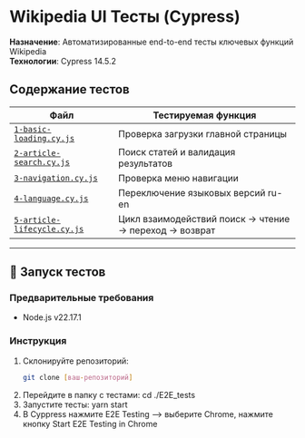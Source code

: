 # Wikipedia UI Тесты (Cypress)

**Назначение**: Автоматизированные end-to-end тесты ключевых функций Wikipedia  
**Технологии**: Cypress 14.5.2


## Содержание тестов

| Файл | Тестируемая функция |
|-------|---------------------|
| [`1-basic-loading.cy.js`](#) | Проверка загрузки главной страницы |
| [`2-article-search.cy.js`](#) | Поиск статей и валидация результатов |
| [`3-navigation.cy.js`](#) | Проверка меню навигации | 
| [`4-language.cy.js`](#) | Переключение языковых версий ru-en |
| [`5-article-lifecycle.cy.js`](#) | Цикл взаимодействий поиск → чтение → переход → возврат |

---

## 🚀 Запуск тестов

### Предварительные требования
- Node.js v22.17.1

### Инструкция
1. Склонируйте репозиторий:
   ```bash
   git clone [ваш-репозиторий]
2.  Перейдите в папку с тестами:
    cd ./E2E_tests
3. Запустите тесты:
    yarn start
4. В Cyppress нажмите E2E Testing --> выберите Chrome, нажмите кнопку Start E2E Testing in Chrome